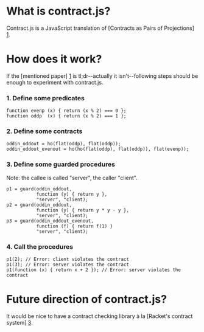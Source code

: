 # What is contract.js?

Contract.js is a JavaScript translation of
[Contracts as Pairs of Projections] [1].

  [1]: http://citeseerx.ist.psu.edu/viewdoc/summary?doi=10.1.1.83.5188
       "Findler, R. B. and M. Blume. Contracts as pairs of projections, 2006"

# How does it work?

If the [mentioned paper] [1] is tl;dr--actually it isn't--following
steps should be enough to experiment with contract.js.

### 1. Define some predicates

    function evenp (x) { return (x % 2) === 0 };
    function oddp  (x) { return (x % 2) === 1 };

### 2. Define some contracts

    oddin_oddout = ho(flat(oddp), flat(oddp));
    oddin_oddout_evenout = ho(ho(flat(oddp), flat(oddp)), flat(evenp));

### 3. Define some guarded procedures

Note: the callee is called "server", the caller "client".

    p1 = guard(oddin_oddout,
               function (y) { return y },
               "server", "client);
    p2 = guard(oddin_oddout,
               function (y) { return y * y - y },
               "server", "client);
    p3 = guard(oddin_oddout_evenout,
               function (f) { return f(1) }
               "server", "client);

### 4. Call the procedures

    p1(2); // Error: client violates the contract
    p1(3); // Error: server violates the contract
    p1(function (x) { return x + 2 }); // Error: server violates the contract

# Future direction of contract.js?

It would be nice to have a contract checking library à la
[Racket's contract system] [3].

  [2]: http://docs.racket-lang.org/reference/contracts.html
       "Contracts in Reference: Racket"
  [3]: http://docs.racket-lang.org/guide/contracts.html
       "Contracts in Guide: Racket"
